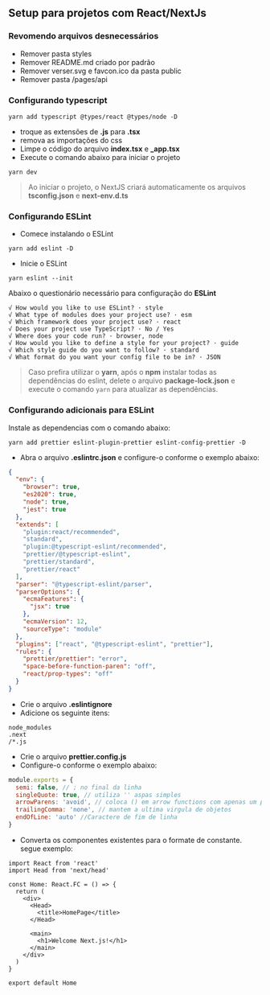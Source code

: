 ## Setup para projetos com React/NextJs

### Revomendo arquivos desnecessários

- Remover pasta styles
- Remover README.md criado por padrão
- Remover verser.svg e favcon.ico da pasta public
- Remover pasta /pages/api

### Configurando typescript

```
yarn add typescript @types/react @types/node -D
```

- troque as extensões de **.js** para **.tsx**
- remova as importações do css
- Limpe o código do arquivo **index.tsx** e **\_app.tsx**
- Execute o comando abaixo para iniciar o projeto

```
yarn dev
```

> Ao iniciar o projeto, o NextJS criará automaticamente os arquivos **tsconfig.json** e **next-env.d.ts**

### Configurando ESLint

- Comece instalando o ESLint

```
yarn add eslint -D
```

- Inicie o ESLint

```
yarn eslint --init
```

Abaixo o questionário necessário para configuração do **ESLint**

```
√ How would you like to use ESLint? · style
√ What type of modules does your project use? · esm
√ Which framework does your project use? · react
√ Does your project use TypeScript? · No / Yes
√ Where does your code run? · browser, node
√ How would you like to define a style for your project? · guide
√ Which style guide do you want to follow? · standard
√ What format do you want your config file to be in? · JSON
```

> Caso prefira utilizar o **yarn**, após o **npm** instalar todas as dependências do eslint, delete o arquivo **package-lock.json** e execute o comando `yarn` para atualizar as dependências.

### Configurando adicionais para ESLint

Instale as dependencias com o comando abaixo:

```
yarn add prettier eslint-plugin-prettier eslint-config-prettier -D
```

- Abra o arquivo **.eslintrc.json** e configure-o conforme o exemplo abaixo:

```json
{
  "env": {
    "browser": true,
    "es2020": true,
    "node": true,
    "jest": true
  },
  "extends": [
    "plugin:react/recommended",
    "standard",
    "plugin:@typescript-eslint/recommended",
    "prettier/@typescript-eslint",
    "prettier/standard",
    "prettier/react"
  ],
  "parser": "@typescript-eslint/parser",
  "parserOptions": {
    "ecmaFeatures": {
      "jsx": true
    },
    "ecmaVersion": 12,
    "sourceType": "module"
  },
  "plugins": ["react", "@typescript-eslint", "prettier"],
  "rules": {
    "prettier/prettier": "error",
    "space-before-function-paren": "off",
    "react/prop-types": "off"
  }
}
```

- Crie o arquivo **.eslintignore**
- Adicione os seguinte itens:

```
node_modules
.next
/*.js

```

- Crie o arquivo **prettier.config.js**
- Configure-o conforme o exemplo abaixo:

```js
module.exports = {
  semi: false, // ; no final da linha
  singleQuote: true, // utiliza '' aspas simples
  arrowParens: 'avoid', // coloca () em arrow functions com apenas um parametro
  trailingComma: 'none', // mantem a ultima virgula de objetos
  endOfLine: 'auto' //Caractere de fim de linha
}
```

- Converta os componentes existentes para o formate de constante. segue exemplo:

```tsx
import React from 'react'
import Head from 'next/head'

const Home: React.FC = () => {
  return (
    <div>
      <Head>
        <title>HomePage</title>
      </Head>

      <main>
        <h1>Welcome Next.js!</h1>
      </main>
    </div>
  )
}

export default Home
```
